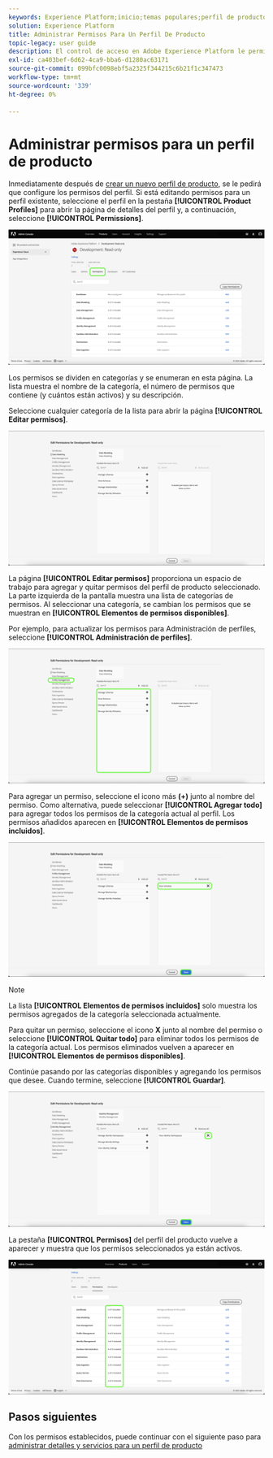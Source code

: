 ```yaml
---
keywords: Experience Platform;inicio;temas populares;perfil de producto;administrar permisos
solution: Experience Platform
title: Administrar Permisos Para Un Perfil De Producto
topic-legacy: user guide
description: El control de acceso en Adobe Experience Platform le permite administrar funciones y permisos para diversas funcionalidades de Platform mediante Adobe Admin Console. Este documento sirve como guía para administrar los permisos de un perfil de producto para Platform.
exl-id: ca403bef-6d62-4ca9-bba6-d1280ac63171
source-git-commit: 099bfc0098ebf5a2325f344215c6b21f1c347473
workflow-type: tm+mt
source-wordcount: '339'
ht-degree: 0%

---
```


# Administrar permisos para un perfil de producto

Inmediatamente después de [crear un nuevo perfil de producto](#create-a-new-product-profile), se le pedirá que configure los permisos del perfil. Si está editando permisos para un perfil existente, seleccione el perfil en la pestaña **[!UICONTROL Product Profiles]** para abrir la página de detalles del perfil y, a continuación, seleccione **[!UICONTROL Permissions]**.

![permissions](../images/permissions.png)

Los permisos se dividen en categorías y se enumeran en esta página. La lista muestra el nombre de la categoría, el número de permisos que contiene (y cuántos están activos) y su descripción.

Seleccione cualquier categoría de la lista para abrir la página **[!UICONTROL Editar permisos]**.

![edit-permissions](../images/edit-permissions.png)

La página **[!UICONTROL Editar permisos]** proporciona un espacio de trabajo para agregar y quitar permisos del perfil de producto seleccionado. La parte izquierda de la pantalla muestra una lista de categorías de permisos. Al seleccionar una categoría, se cambian los permisos que se muestran en **[!UICONTROL Elementos de permisos disponibles]**.

Por ejemplo, para actualizar los permisos para Administración de perfiles, seleccione **[!UICONTROL Administración de perfiles]**.

![administración de perfiles](../images/profile-management.png)

Para agregar un permiso, seleccione el icono más **(+)** junto al nombre del permiso. Como alternativa, puede seleccionar **[!UICONTROL Agregar todo]** para agregar todos los permisos de la categoría actual al perfil. Los permisos añadidos aparecen en **[!UICONTROL Elementos de permisos incluidos]**.

![add-permission](../images/add-permission.png)

>[!NOTE]
>
>La lista **[!UICONTROL Elementos de permisos incluidos]** solo muestra los permisos agregados de la categoría seleccionada actualmente.

Para quitar un permiso, seleccione el icono **X** junto al nombre del permiso o seleccione **[!UICONTROL Quitar todo]** para eliminar todos los permisos de la categoría actual. Los permisos eliminados vuelven a aparecer en **[!UICONTROL Elementos de permisos disponibles]**.

Continúe pasando por las categorías disponibles y agregando los permisos que desee. Cuando termine, seleccione **[!UICONTROL Guardar]**.

![remove-permission](../images/remove-permission.png)

La pestaña **[!UICONTROL Permisos]** del perfil del producto vuelve a aparecer y muestra que los permisos seleccionados ya están activos.

![permissions-update](../images/permissions-updated.png)

## Pasos siguientes

Con los permisos establecidos, puede continuar con el siguiente paso para [administrar detalles y servicios para un perfil de producto](details-and-services.md)
